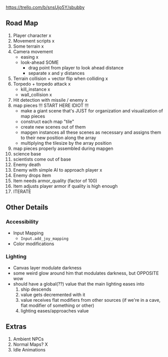 https://trello.com/b/snsUjo5Y/sbubby

## Road Map

1. Player character x
1. Movement scripts x
1. Some terrain x
1. Camera movement
    - easing x
    - look-ahead SOME
        - drag point from player to look ahead distance
        - separate x and y distances
1. Terrain collision + vector flip when colliding x
1. Torpedo + torpedo attack x
    - kill_instance x
    - wall_collision x
1. Hit detection with missile / enemy x
1. map pieces !!! START HERE IDIOT !!!
    - make a giant scene that's JUST for organization and visualization of map pieces
    - construct each map "tile"
    - create new scenes out of them
    - mapgen instances all these scenes as necessary and assigns them to their new position along the array
    - multiplying the tilesize by the array position
1. map pieces properly assembled during mapgen
1. science base
1. scientists come out of base
1. Enemy death
1. Enemy with simple AI to approach player x
1. Enemy drops item
1. Item needs armor_quality (factor of 100)
1. Item adjusts player armor if quality is high enough
1. ITERATE

## Other Details

### Accessibility
- Input Mapping
  - `Input.add_joy_mapping`
- Color modifications

### Lighting
- Canvas layer modulate darkness
- some weird glow around him that modulates darkness, but OPPOSITE wow
- should have a global(??) value that the main lighting eases into
    1. ship descends
    1. value gets decremented with it
    1. value receives flat modifiers from other sources (if we're in a cave, flat modifier of something or other)
    1. lighting eases/approaches value

## Extras
1. Ambient NPCs
1. Normal Maps? X
1. Idle Animations
